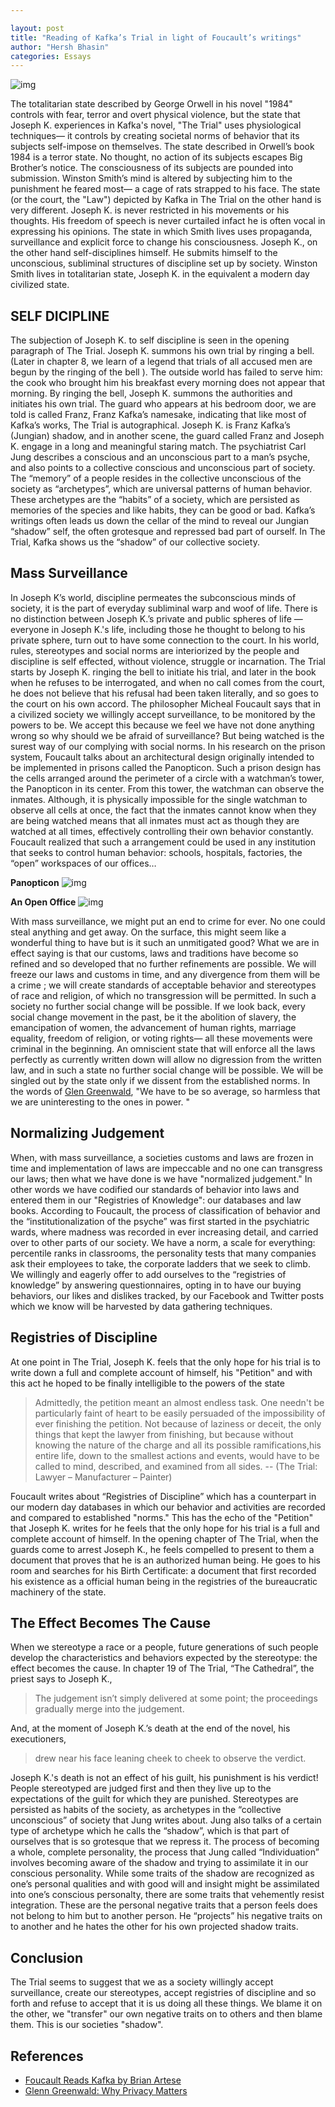 ```yaml
---

layout: post
title: "Reading of Kafka’s Trial in light of Foucault’s writings"
author: "Hersh Bhasin"
categories: Essays
---
```


![img](/assets/trial_1.jpg)

The totalitarian state described by George Orwell in his novel "1984" controls with fear, terror and overt physical violence, but the state that Joseph K. experiences in Kafka's novel, "The Trial" uses physiological techniques— it controls by creating societal norms of behavior that its subjects self-impose on themselves. The state described in Orwell’s book 1984 is a terror state. No thought, no action of its subjects escapes Big Brother’s notice. The consciousness of its subjects are pounded into submission. Winston Smith’s mind is altered by subjecting him to the punishment he feared most— a cage of rats strapped to his face. The state (or the court, the "Law") depicted by Kafka in The Trial on the other hand is very different. Joseph K. is never restricted in his movements or his thoughts. His freedom of speech is never curtailed infact he is often vocal in expressing his opinions. The state in which Smith lives uses propaganda, surveillance and explicit force to change his consciousness. Joseph K., on the other hand self-disciplines himself. He submits himself to the unconscious, subliminal structures of discipline set up by society. Winston Smith lives in totalitarian state, Joseph K. in the equivalent a modern day civilized state.

## SELF DICIPLINE

The subjection of Joseph K. to self discipline is seen in the opening paragraph of The Trial. Joseph K. summons his own trial by ringing a bell. (Later in chapter 8, we learn of a legend that trials of all accused men are begun by the ringing of the bell ). The outside world has failed to serve him: the cook who brought him his breakfast every morning does not appear that morning. By ringing the bell, Joseph K. summons the authorities and initiates his own trial. The guard who appears at his bedroom door, we are told is called Franz, Franz Kafka’s namesake, indicating that like most of Kafka’s works, The Trial is autographical. Joseph K. is Franz Kafka’s (Jungian) shadow, and in another scene, the guard called Franz and Joseph K. engage in a long and meaningful staring match. The psychiatrist Carl Jung describes a conscious and an unconscious part to a man’s psyche, and also points to a collective conscious and unconscious part of society. The “memory” of a people resides in the collective unconscious of the society as “archetypes”, which are universal patterns of human behavior. These archetypes are the “habits” of a society, which are persisted as memories of the species and like habits, they can be good or bad. Kafka’s writings often leads us down the cellar of the mind to reveal our Jungian “shadow” self, the often grotesque and repressed bad part of ourself. In The Trial, Kafka shows us the “shadow” of our collective society.

## Mass Surveillance

In Joseph K’s world, discipline permeates the subconscious minds of society, it is the part of everyday subliminal warp and woof of life. There is no distinction between Joseph K.’s private and public spheres of life — everyone in Joseph K.'s life, including those he thought to belong to his private sphere, turn out to have some connection to the court. In his world, rules, stereotypes and social norms are interiorized by the people and discipline is self effected, without violence, struggle or incarnation. The Trial starts by Joseph K. ringing the bell to initiate his trial, and later in the book when he refuses to be interrogated, and when no call comes from the court, he does not believe that his refusal had been taken literally, and so goes to the court on his own accord. The philosopher Micheal Foucault says that in a civilized society we willingly accept surveillance, to be monitored by the powers to be. We accept this because we feel we have not done anything wrong so why should we be afraid of surveillance? But being watched is the surest way of our complying with social norms. In his research on the prison system, Foucault talks about an architectural design originally intended to be implemented in prisons called the Panopticon. Such a prison design has the cells arranged around the perimeter of a circle with a watchman’s tower, the Panopticon in its center. From this tower, the watchman can observe the inmates. Although, it is physically impossible for the single watchman to observe all cells at once, the fact that the inmates cannot know when they are being watched means that all inmates must act as though they are watched at all times, effectively controlling their own behavior constantly. Foucault realized that such a arrangement could be used in any institution that seeks to control human behavior: schools, hospitals, factories, the “open” workspaces of our offices…

**Panopticon**
![img](/assets/trial_2.jpg)

**An Open Office**
![img](/assets/trial_3.jpg)

With mass surveillance, we might put an end to crime for ever. No one could steal anything and get away. On the surface, this might seem like a wonderful thing to have but is it such an unmitigated good? What we are in effect saying is that our customs, laws and traditions have become so refined and so developed that no further refinements are possible. We will freeze our laws and customs in time, and any divergence from them will be a crime ; we will create standards of acceptable behavior and stereotypes of race and religion, of which no transgression will be permitted. In such a society no further social change will be possible. If we look back, every social change movement in the past, be it the abolition of slavery, the emancipation of women, the advancement of human rights, marriage equality, freedom of religion, or voting rights— all these movements were criminal in the beginning. An omniscient state that will enforce all the laws perfectly as currently written down will allow no digression from the written law, and in such a state no further social change will be possible. We will be singled out by the state only if we dissent from the established norms. In the words of [Glen Greenwald](https://www.ted.com/talks/glenn_greenwald_why_privacy_matters), "We have to be so average, so harmless that we are uninteresting to the ones in power. "

## Normalizing Judgement

When, with mass surveillance, a societies customs and laws are frozen in time and implementation of laws are impeccable and no one can transgress our laws; then what we have done is we have "normalized judgement." In other words we have codified our standards of behavior into laws and entered them in our "Registries of Knowledge": our databases and law books. According to Foucault, the process of classification of behavior and the “institutionalization of the psyche” was first started in the psychiatric wards, where madness was recorded in ever increasing detail, and carried over to other parts of our society. We have a norm, a scale for everything: percentile ranks in classrooms, the personality tests that many companies ask their employees to take, the corporate ladders that we seek to climb. We willingly and eagerly offer to add ourselves to the “registries of knowledge” by answering questionnaires, opting in to have our buying behaviors, our likes and dislikes tracked, by our Facebook and Twitter posts which we know will be harvested by data gathering techniques.

## Registries of Discipline

At one point in The Trial, Joseph K. feels that the only hope for his trial is to write down a full and complete account of himself, his "Petition" and with this act he hoped to be finally intelligible to the powers of the state

> Admittedly, the petition meant an almost endless task. One needn't be particularly faint of heart to be easily persuaded of the impossibility of ever finishing the petition. Not because of laziness or deceit, the only things that kept the lawyer from finishing, but because without knowing the nature of the charge and all its possible ramifications,his entire life, down to the smallest actions and events, would have to be called to mind, described, and examined from all sides. -- (The Trial: Lawyer – Manufacturer – Painter)

Foucault writes about “Registries of Discipline” which has a counterpart in our modern day databases in which our behavior and activities are recorded and compared to established "norms." This has the echo of the "Petition" that Joseph K. writes for he feels that the only hope for his trial is a full and complete account of himself. In the opening chapter of The Trial, when the guards come to arrest Joseph K., he feels compelled to present to them a document that proves that he is an authorized human being. He goes to his room and searches for his Birth Certificate: a document that first recorded his existence as a official human being in the registries of the bureaucratic machinery of the state.

## The Effect Becomes The Cause

When we stereotype a race or a people, future generations of such people develop the characteristics and behaviors expected by the stereotype: the effect becomes the cause. In chapter 19 of The Trial, “The Cathedral”, the priest says to Joseph K.,

> The judgement isn’t simply delivered at some point; the proceedings gradually merge into the judgement.

And, at the moment of Joseph K.’s death at the end of the novel, his executioners,

> drew near his face leaning cheek to cheek to observe the verdict.

Joseph K.'s death is not an effect of his guilt, his punishment is his verdict! People stereotyped are judged first and then they live up to the expectations of the guilt for which they are punished. Stereotypes are persisted as habits of the society, as archetypes in the “collective unconscious” of society that Jung writes about. Jung also talks of a certain type of archetype which he calls the “shadow”, which is that part of ourselves that is so grotesque that we repress it. The process of becoming a whole, complete personality, the process that Jung called “Individuation” involves becoming aware of the shadow and trying to assimilate it in our conscious personality. While some traits of the shadow are recognized as one’s personal qualities and with good will and insight might be assimilated into one’s conscious personalty, there are some traits that vehemently resist integration. These are the personal negative traits that a person feels does not belong to him but to another person. He “projects” his negative traits on to another and he hates the other for his own projected shadow traits.

## Conclusion

The Trial seems to suggest that we as a society willingly accept surveillance, create our stereotypes, accept registries of discipline and so forth and refuse to accept that it is us doing all these things. We blame it on the other, we "transfer" our own negative traits on to others and then blame them. This is our societies "shadow".

## References

- [Foucault Reads Kafka by Brian Artese](https://www.youtube.com/watch?v=UmfH2KOTx4g)
- [Glenn Greenwald: Why Privacy Matters](https://www.ted.com/talks/glenn_greenwald_why_privacy_matters)